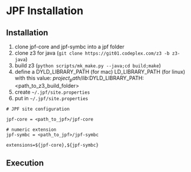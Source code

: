 # JPF Installation

## Installation

1. clone jpf-core and jpf-symbc into a jpf folder
2. clone z3 for java (```git clone https://git01.codeplex.com/z3 -b z3-java```)
3. build z3 (```python scripts/mk_make.py --java;cd build;make```)
4. define a DYLD_LIBRARY_PATH (for mac) LD_LIBRARY_PATH (for linux) with this value: ${project_path}/lib:$DYLD_LIBRARY_PATH:<path_to_z3_build_folder>
5. create ```~/.jpf/site.properties```
6. put in ```~/.jpf/site.properties```
```
# JPF site configuration

jpf-core = <path_to_jpf>/jpf-core

# numeric extension
jpf-symbc = <path_to_jpf>/jpf-symbc

extensions=${jpf-core},${jpf-symbc}
```

## Execution